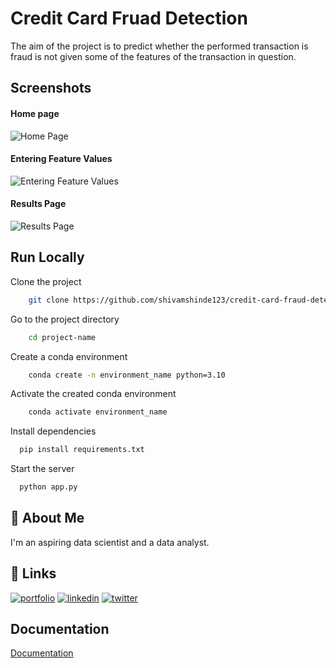 
# Credit Card Fruad Detection

The aim of the project is to predict whether the performed transaction is fraud is not given some of the features of the transaction in question.


## Screenshots

#### Home page
![Home Page](https://i.postimg.cc/KvBjmsxS/img1.png)

#### Entering Feature Values
![Entering Feature Values](https://i.postimg.cc/yNY8X19s/img2.png)

#### Results Page
![Results Page](https://i.postimg.cc/7ZNL2G5K/img3.png)


## Run Locally

Clone the project

```bash
    git clone https://github.com/shivamshinde123/credit-card-fraud-detection2.git
```

Go to the project directory

```bash
    cd project-name
```

Create a conda environment

```bash
    conda create -n environment_name python=3.10
```

Activate the created conda environment

```bash
    conda activate environment_name
```

Install dependencies

```bash
  pip install requirements.txt
```

Start the server

```bash
  python app.py
```


## 🚀 About Me
I'm an aspiring data scientist and a data analyst.


## 🔗 Links
[![portfolio](https://img.shields.io/badge/my_portfolio-000?style=for-the-badge&logo=ko-fi&logoColor=white)](shivamdshinde.com/)
[![linkedin](https://img.shields.io/badge/linkedin-0A66C2?style=for-the-badge&logo=linkedin&logoColor=white)](https://www.linkedin.com/in/shivamds92722/)
[![twitter](https://img.shields.io/badge/twitter-1DA1F2?style=for-the-badge&logo=twitter&logoColor=white)](https://www.twitter.com/ShivamS64852411)


## Documentation

[Documentation](https://linktodocumentation)

